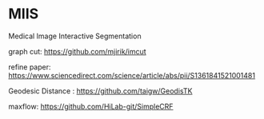 # MIIS
Medical Image Interactive Segmentation

graph cut: https://github.com/mjirik/imcut

refine paper: https://www.sciencedirect.com/science/article/abs/pii/S1361841521001481

Geodesic Distance : https://github.com/taigw/GeodisTK

maxflow: https://github.com/HiLab-git/SimpleCRF
